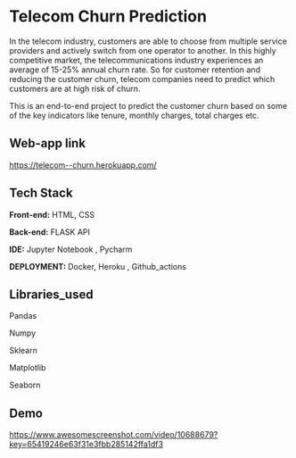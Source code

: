 
# Telecom Churn Prediction

In the telecom industry, customers are able to choose from multiple service providers and actively switch from one operator to another. In this highly competitive market, the telecommunications industry experiences an average of 15-25% annual churn rate.
    So for customer retention and reducing the customer churn, telecom companies need to predict which customers are at high risk of churn.
    
   This is an end-to-end project to predict the customer churn based on some of the key indicators like tenure, monthly charges, total charges etc.   


## Web-app link


https://telecom--churn.herokuapp.com/
    
## Tech Stack

**Front-end:** HTML, CSS

**Back-end:** FLASK API

**IDE:** Jupyter Notebook , Pycharm 

**DEPLOYMENT:** Docker, Heroku , Github_actions


## Libraries_used

Pandas

Numpy

Sklearn 

Matplotlib

Seaborn



## Demo

https://www.awesomescreenshot.com/video/10688679?key=65419246e63f31e3fbb285142ffa1df3

